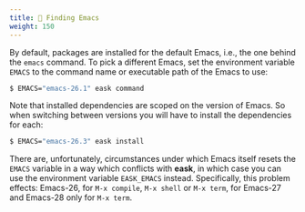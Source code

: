 ```yaml
---
title: 🔭 Finding Emacs
weight: 150
---
```


By default, packages are installed for the default Emacs, i.e., the one behind
the `emacs` command. To pick a different Emacs, set the environment variable
`EMACS` to the command name or executable path of the Emacs to use:

```sh
$ EMACS="emacs-26.1" eask command
```

Note that installed dependencies are scoped on the version of Emacs. So when
switching between versions you will have to install the dependencies for each:

```sh
$ EMACS="emacs-26.3" eask install
```

There are, unfortunately, circumstances under which Emacs itself resets the
`EMACS` variable in a way which conflicts with **eask**, in which case you can
use the environment variable `EASK_EMACS` instead. Specifically, this problem
effects: Emacs-26, for `M-x compile`, `M-x shell` or `M-x term`, for Emacs-27
and Emacs-28 only for `M-x term`.
